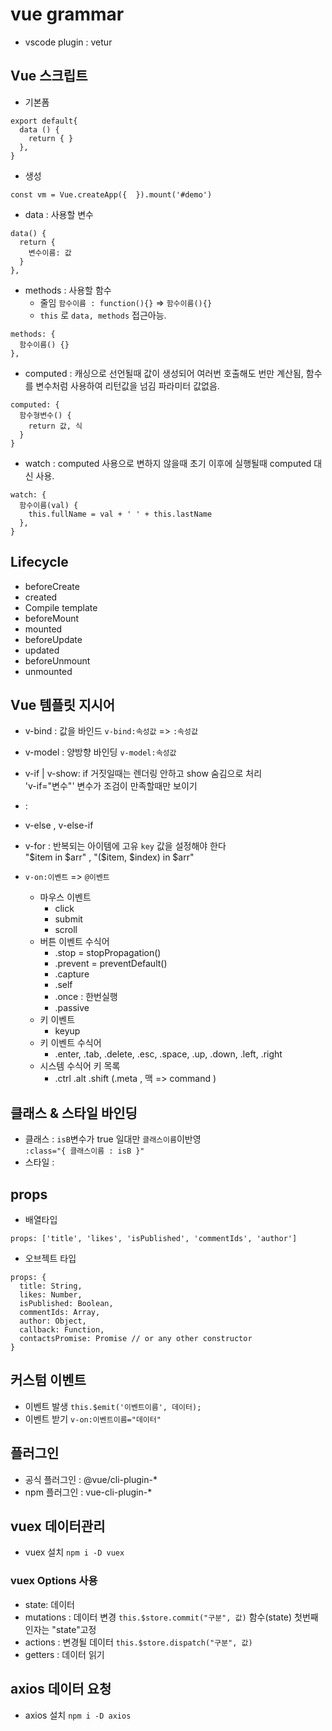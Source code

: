 # vue grammar
  - vscode plugin : vetur
  
## Vue 스크립트
  - 기본폼
  ```
  export default{
    data () {
      return { }
    },
  }
  ```
  - 생성
  ```
  const vm = Vue.createApp({  }).mount('#demo')
  ```


  - data    : 사용할 변수  
  ```
  data() {
    return {
      변수이름: 값
    }
  },
  ```
  - methods : 사용할 함수 
    + 줄임 `함수이름 : function(){}` => `함수이름(){}`
    + `this` 로 `data, methods` 접근아능.
  ```
  methods: {
    함수이름() {}
  },
  ```
  - computed : 캐싱으로 선언될때 값이 생성되어 여러번 호출해도 번만 계산됨, 
    함수를 변수처럼 사용하여 리턴값을 넘김 파라미터 값없음.
  ```
  computed: {
    함수형변수() {
      return 값, 식
    }
  }
  ```
  - watch : computed 사용으로 변하지 않을때 초기 이후에 실행될때 computed 대신 사용.
  ```
  watch: {
    함수이름(val) {
      this.fullName = val + ' ' + this.lastName
    },
  }
  ```

## Lifecycle
  - beforeCreate
  - created
  - Compile template
  - beforeMount  
  - mounted
  - beforeUpdate
  - updated
  - beforeUnmount
  - unmounted
    
## Vue 템플릿 지시어
  - v-bind : 값을 바인드
    `v-bind:속성값` => `:속성값`
  - v-model : 양방향 바인딩
    `v-model:속성값`
  - v-if | v-show: if 거짓일때는 렌더링 안하고 show 숨김으로 처리  
    'v-if="변수"' 변수가 조검이 만족할때만 보이기 
  -  : 
  - v-else , v-else-if
  - v-for : 반복되는 아이템에 고유 `key` 값을 설정해야 한다   
    "$item in $arr" , "($item, $index) in $arr"
  
  - `v-on:이벤트` => `@이벤트`
    + 마우스 이벤트
      * click
      * submit
      * scroll
    + 버튼 이벤트 수식어
      * .stop = stopPropagation()
      * .prevent = preventDefault()
      * .capture
      * .self
      * .once : 한번실행
      * .passive
    + 키 이벤트
      * keyup
    + 키 이벤트 수식어
      * .enter, .tab, .delete, .esc, .space, .up, .down, .left, .right
    + 시스템 수식어 키 목록
      * .ctrl .alt .shift (.meta , 맥 => command )
## 클래스 & 스타일 바인딩
  - 클래스 : `isB`변수가 true 일대만 `클래스이름`이반영  
  `:class="{ 클래스이름 : isB }"`
  - 스타일 : 
  

## props 
  - 배열타입
  ```
  props: ['title', 'likes', 'isPublished', 'commentIds', 'author']
  ```  
  - 오브젝트 타입
  ```
  props: {
    title: String,
    likes: Number,
    isPublished: Boolean,
    commentIds: Array,
    author: Object,
    callback: Function,
    contactsPromise: Promise // or any other constructor
  }
  ```

## 커스텀 이벤트
  - 이벤트 발생
    `this.$emit('이벤트이름', 데이터);`
  - 이벤트 받기
    `v-on:이벤트이름="데이터"`


## 플러그인
  - 공식 플러그인 : @vue/cli-plugin-*
  - npm 플러그인 : vue-cli-plugin-*


## vuex 데이터관리
  - vuex 설치
  `npm i -D vuex`
### vuex Options 사용
  - state: 데이터    
  - mutations : 데이터 변경 `this.$store.commit("구분", 값)`
    함수(state) 첫번째 인자는 "state"고정
  - actions : 변경될 데이터 `this.$store.dispatch("구분", 값)`
  - getters : 데이터 읽기
  
  
## axios 데이터 요청
  - axios 설치
  `npm i -D axios`